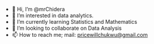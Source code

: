 - 👋 Hi, I’m @mrChidera
- 👀 I’m interested in data analytics.
- 🌱 I’m currently learning Statistics and Mathematics 
- 💞️ I’m looking to collaborate on Data Analysis 
- 📫 How to reach me; mail: pricewillchukwu@gmail.com

<!---
mrChidera/mrChidera is a ✨ special ✨ repository because its `README.md` (this file) appears on your GitHub profile.
You can click the Preview link to take a look at your changes.
--->
